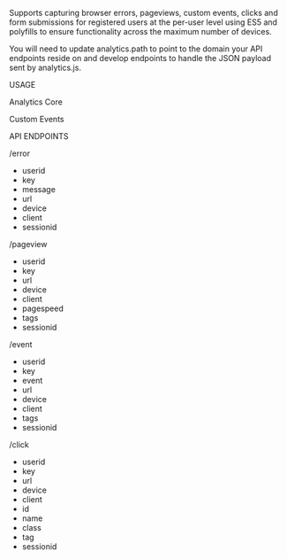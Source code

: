 Supports capturing browser errors, pageviews, custom events, clicks and form submissions for registered users at the per-user level using ES5 and polyfills to ensure functionality across the maximum number of devices.

You will need to update analytics.path to point to the domain your API endpoints reside on and develop endpoints to handle the JSON payload sent by analytics.js.

USAGE

Analytics Core

<script src="//www.usersignals.io/analytics.js"></script>
<script>
  usersignals.userid = 'APP_USER_ID';
  usersignals.key = '0e8ae88663de88fd357262d27503bca1';
  usersignals.tags = [value1, value2, value3];
  analytics.disableErrorTracking = false; (Optional, enable to ignore browser errors.)
  analytics.disablePageTracking = false; (Optional, enable to ignore pageviews.)
  analytics.disableClickTracking = false; (Optional, enable to ignore clicks.)
</script>

Custom Events

<script>
  usersignals.event(EVENT_DESCRIPTION, [value1, value2, value3]);
</script>

API ENDPOINTS

/error
- userid
- key
- message
- url
- device
- client
- sessionid

/pageview
- userid
- key
- url
- device
- client
- pagespeed
- tags
- sessionid
    
/event
- userid
- key
- event
- url
- device
- client
- tags
- sessionid


/click
- userid
- key
- url
- device
- client
- id
- name
- class
- tag
- sessionid
